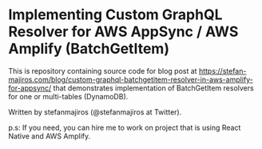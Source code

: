 
# Implementing Custom GraphQL Resolver for AWS AppSync / AWS Amplify (BatchGetItem)

This is repository containing source code for blog post at https://stefan-majiros.com/blog/custom-graphql-batchgetitem-resolver-in-aws-amplify-for-appsync/ 
that demonstrates implementation of BatchGetItem resolvers for one or multi-tables (DynamoDB).

Written by stefanmajiros (@stefanmajiros at Twitter). 

p.s: If you need, you can hire me to work on
project that is using React Native and AWS Amplify.



